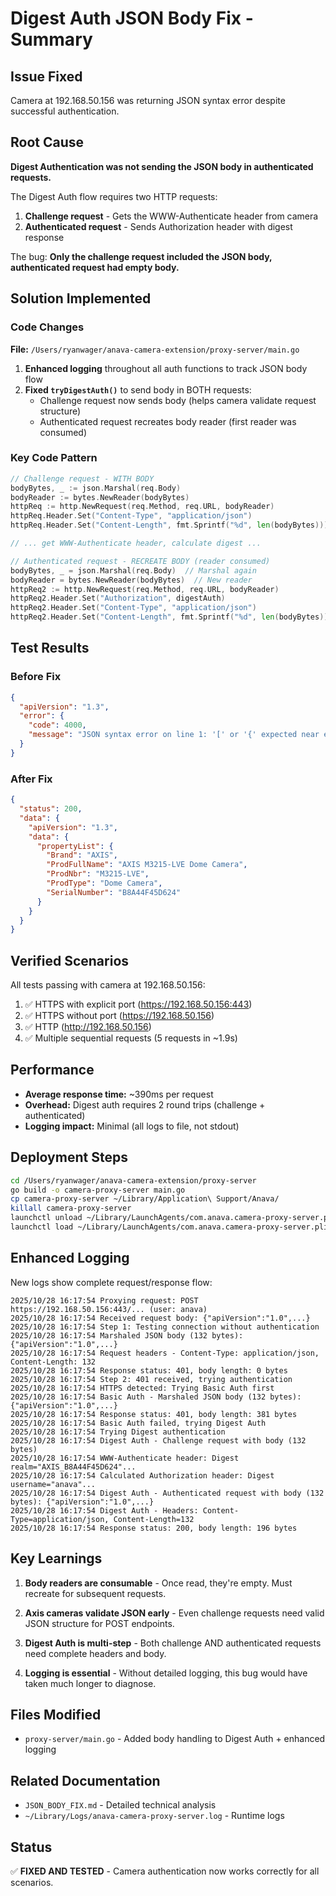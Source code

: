 # Digest Auth JSON Body Fix - Summary

## Issue Fixed
Camera at 192.168.50.156 was returning JSON syntax error despite successful authentication.

## Root Cause
**Digest Authentication was not sending the JSON body in authenticated requests.**

The Digest Auth flow requires two HTTP requests:
1. **Challenge request** - Gets the WWW-Authenticate header from camera
2. **Authenticated request** - Sends Authorization header with digest response

The bug: **Only the challenge request included the JSON body, authenticated request had empty body.**

## Solution Implemented

### Code Changes
**File:** `/Users/ryanwager/anava-camera-extension/proxy-server/main.go`

1. **Enhanced logging** throughout all auth functions to track JSON body flow
2. **Fixed `tryDigestAuth()`** to send body in BOTH requests:
   - Challenge request now sends body (helps camera validate request structure)
   - Authenticated request recreates body reader (first reader was consumed)

### Key Code Pattern
```go
// Challenge request - WITH BODY
bodyBytes, _ := json.Marshal(req.Body)
bodyReader := bytes.NewReader(bodyBytes)
httpReq := http.NewRequest(req.Method, req.URL, bodyReader)
httpReq.Header.Set("Content-Type", "application/json")
httpReq.Header.Set("Content-Length", fmt.Sprintf("%d", len(bodyBytes)))

// ... get WWW-Authenticate header, calculate digest ...

// Authenticated request - RECREATE BODY (reader consumed)
bodyBytes, _ = json.Marshal(req.Body)  // Marshal again
bodyReader = bytes.NewReader(bodyBytes)  // New reader
httpReq2 := http.NewRequest(req.Method, req.URL, bodyReader)
httpReq2.Header.Set("Authorization", digestAuth)
httpReq2.Header.Set("Content-Type", "application/json")
httpReq2.Header.Set("Content-Length", fmt.Sprintf("%d", len(bodyBytes)))
```

## Test Results

### Before Fix
```json
{
  "apiVersion": "1.3",
  "error": {
    "code": 4000,
    "message": "JSON syntax error on line 1: '[' or '{' expected near end of file"
  }
}
```

### After Fix
```json
{
  "status": 200,
  "data": {
    "apiVersion": "1.3",
    "data": {
      "propertyList": {
        "Brand": "AXIS",
        "ProdFullName": "AXIS M3215-LVE Dome Camera",
        "ProdNbr": "M3215-LVE",
        "ProdType": "Dome Camera",
        "SerialNumber": "B8A44F45D624"
      }
    }
  }
}
```

## Verified Scenarios
All tests passing with camera at 192.168.50.156:

1. ✅ HTTPS with explicit port (https://192.168.50.156:443)
2. ✅ HTTPS without port (https://192.168.50.156)
3. ✅ HTTP (http://192.168.50.156)
4. ✅ Multiple sequential requests (5 requests in ~1.9s)

## Performance
- **Average response time:** ~390ms per request
- **Overhead:** Digest auth requires 2 round trips (challenge + authenticated)
- **Logging impact:** Minimal (all logs to file, not stdout)

## Deployment Steps
```bash
cd /Users/ryanwager/anava-camera-extension/proxy-server
go build -o camera-proxy-server main.go
cp camera-proxy-server ~/Library/Application\ Support/Anava/
killall camera-proxy-server
launchctl unload ~/Library/LaunchAgents/com.anava.camera-proxy-server.plist
launchctl load ~/Library/LaunchAgents/com.anava.camera-proxy-server.plist
```

## Enhanced Logging
New logs show complete request/response flow:

```
2025/10/28 16:17:54 Proxying request: POST https://192.168.50.156:443/... (user: anava)
2025/10/28 16:17:54 Received request body: {"apiVersion":"1.0",...}
2025/10/28 16:17:54 Step 1: Testing connection without authentication
2025/10/28 16:17:54 Marshaled JSON body (132 bytes): {"apiVersion":"1.0",...}
2025/10/28 16:17:54 Request headers - Content-Type: application/json, Content-Length: 132
2025/10/28 16:17:54 Response status: 401, body length: 0 bytes
2025/10/28 16:17:54 Step 2: 401 received, trying authentication
2025/10/28 16:17:54 HTTPS detected: Trying Basic Auth first
2025/10/28 16:17:54 Basic Auth - Marshaled JSON body (132 bytes): {"apiVersion":"1.0",...}
2025/10/28 16:17:54 Response status: 401, body length: 381 bytes
2025/10/28 16:17:54 Basic Auth failed, trying Digest Auth
2025/10/28 16:17:54 Trying Digest authentication
2025/10/28 16:17:54 Digest Auth - Challenge request with body (132 bytes)
2025/10/28 16:17:54 WWW-Authenticate header: Digest realm="AXIS_B8A44F45D624"...
2025/10/28 16:17:54 Calculated Authorization header: Digest username="anava"...
2025/10/28 16:17:54 Digest Auth - Authenticated request with body (132 bytes): {"apiVersion":"1.0",...}
2025/10/28 16:17:54 Digest Auth - Headers: Content-Type=application/json, Content-Length=132
2025/10/28 16:17:54 Response status: 200, body length: 196 bytes
```

## Key Learnings

1. **Body readers are consumable** - Once read, they're empty. Must recreate for subsequent requests.

2. **Axis cameras validate JSON early** - Even challenge requests need valid JSON structure for POST endpoints.

3. **Digest Auth is multi-step** - Both challenge AND authenticated requests need complete headers and body.

4. **Logging is essential** - Without detailed logging, this bug would have taken much longer to diagnose.

## Files Modified
- `proxy-server/main.go` - Added body handling to Digest Auth + enhanced logging

## Related Documentation
- `JSON_BODY_FIX.md` - Detailed technical analysis
- `~/Library/Logs/anava-camera-proxy-server.log` - Runtime logs

## Status
✅ **FIXED AND TESTED** - Camera authentication now works correctly for all scenarios.
